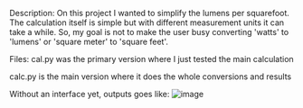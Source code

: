 Description: On this project I wanted to simplify the lumens per squarefoot. The calculation itself is simple but with different measurement units it can take a while. 
So, my goal is not to make the user busy converting 'watts' to 'lumens' or 'square meter' to 'square feet'. 

Files: 
cal.py was the primary version where I just tested the main calculation 

calc.py is the main version where it does the whole conversions and results

Without an interface yet, outputs goes like:
![image](https://github.com/TiagusFR/Lumen_Squarefoot_Calculator/assets/124302337/9296941c-5e86-44a7-bfd4-648722e5aa04)
